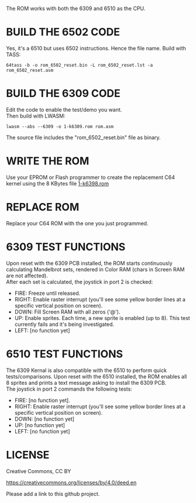 The ROM works with both the 6309 and 6510 as the CPU.

# BUILD THE 6502 CODE

Yes, it's a 6510 but uses 6502 instructions. Hence the file name.
Build with TASS:

```64tass -b -o rom_6502_reset.bin -L rom_6502_reset.lst -a rom_6502_reset.asm```

# BUILD THE 6309 CODE

Edit the code to enable the test/demo you want.  
Then build with LWASM:

```lwasm --abs --6309 -o 1-k6309.rom rom.asm```

The source file includes the "rom_6502_reset.bin" file as binary.

# WRITE THE ROM

Use your EPROM or Flash programmer to create the replacement C64 kernel using the 8 KBytes file [1-k6398.rom](../release/1-k6398.rom)

# REPLACE ROM

Replace your C64 ROM with the one you just programmed.

# 6309 TEST FUNCTIONS

Upon reset with the 6309 PCB installed, the ROM starts continuously calculating Mandelbrot sets, rendered in Color RAM (chars in Screen RAM are not affected).  
After each set is calculated, the joystick in port 2 is checked:
- FIRE: Freeze until released.
- RIGHT: Enable raster interrupt (you'll see some yellow border lines at a specific vertical position on screen).
- DOWN: Fill Screen RAM with all zeros ('@').
- UP: Enable sprites. Each time, a new sprite is enabled (up to 8). This test currently fails and it's being investigated.
- LEFT: [no function yet]

# 6510 TEST FUNCTIONS

The 6309 Kernal is also compatible with the 6510 to perform quick tests/comparisons.
Upon reset with the 6510 installed, the ROM enables all 8 sprites and prints a text message asking to install the 6309 PCB.  
The joystick in port 2 commands the following tests:
- FIRE: [no function yet].
- RIGHT: Enable raster interrupt (you'll see some yellow border lines at a specific vertical position on screen).
- DOWN: [no function yet]
- UP: [no function yet]
- LEFT: [no function yet]

# LICENSE

Creative Commons, CC BY

https://creativecommons.org/licenses/by/4.0/deed.en

Please add a link to this github project.
